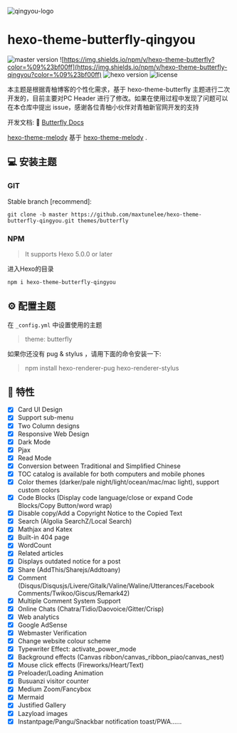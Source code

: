 <!-- <div align="right">
  Language:
  🇺🇸
  <a title="Chinese" href="/README_CN.md">🇨🇳</a>
</div> -->
![qingyou-logo](https://wildbox.cn/images/icons/qingyoulogo.png)
# hexo-theme-butterfly-qingyou

![master version](https://img.shields.io/github/package-json/v/maxtunelee/hexo-theme-butterfly-qingyou/master?color=%231ab1ad&label=master)
![https://img.shields.io/npm/v/hexo-theme-butterfly?color=%09%23bf00ff](https://img.shields.io/npm/v/hexo-theme-butterfly-qingyou?color=%09%23bf00ff)
![hexo version](https://img.shields.io/badge/hexo-5.3.0+-0e83c)
![license](https://img.shields.io/github/license/maxtunelee/hexo-theme-butterfly-qingyou?color=FF5531)

本主题是根据青柚博客的个性化需求，基于 hexo-theme-butterfly 主题进行二次开发的，目前主要对PC Header 进行了修改。如果在使用过程中发现了问题可以在本仓库中提出 issue，感谢各位青柚小伙伴对青柚新官网开发的支持

开发文档: 📖 [Butterfly Docs](https://butterfly.js.org/posts/21cfbf15/)

[hexo-theme-melody](https://github.com/jerryc127/hexo-theme-butterfly.git) 基于 [hexo-theme-melody](https://github.com/Molunerfinn/hexo-theme-melody) .

## 💻 安装主题

### GIT

Stable branch [recommend]:

```
git clone -b master https://github.com/maxtunelee/hexo-theme-butterfly-qingyou.git themes/butterfly
```

### NPM

> It supports Hexo 5.0.0 or later

进入Hexo的目录

```powershell
npm i hexo-theme-butterfly-qingyou
```

## ⚙ 配置主题

 在 `_config.yml` 中设置使用的主题

> theme: butterfly

 如果你还没有 pug & stylus ，请用下面的命令安装一下: 

> npm install hexo-renderer-pug hexo-renderer-stylus

## 🎉 特性

- [x] Card UI Design
- [X] Support sub-menu
- [x] Two Column designs
- [x] Responsive Web Design
- [x] Dark Mode
- [x] Pjax
- [x] Read Mode
- [x] Conversion between Traditional and Simplified Chinese
- [X] TOC catalog is available for both computers and mobile phones
- [X] Color themes (darker/pale night/light/ocean/mac/mac light), support custom colors
- [X] Code Blocks (Display code language/close or expand Code Blocks/Copy Button/word wrap)
- [X] Disable copy/Add a Copyright Notice to the Copied Text
- [X] Search (Algolia SearchZ/Local Search)
- [x] Mathjax and Katex
- [x] Built-in 404 page
- [x] WordCount
- [x] Related articles
- [x] Displays outdated notice for a post
- [x] Share (AddThis/Sharejs/Addtoany)
- [X] Comment (Disqus/Disqusjs/Livere/Gitalk/Valine/Waline/Utterances/Facebook Comments/Twikoo/Giscus/Remark42)
- [x] Multiple Comment System Support
- [x] Online Chats (Chatra/Tidio/Daovoice/Gitter/Crisp)
- [x] Web analytics
- [x] Google AdSense
- [x] Webmaster Verification
- [x] Change website colour scheme
- [x] Typewriter Effect: activate_power_mode
- [x] Background effects (Canvas ribbon/canvas_ribbon_piao/canvas_nest)
- [x] Mouse click effects (Fireworks/Heart/Text)
- [x] Preloader/Loading Animation
- [x] Busuanzi visitor counter
- [x] Medium Zoom/Fancybox
- [x] Mermaid
- [x] Justified Gallery
- [x] Lazyload images
- [x] Instantpage/Pangu/Snackbar notification toast/PWA......
